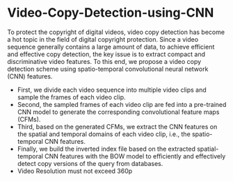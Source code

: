 # Video-Copy-Detection-using-CNN

   To protect the copyright of digital videos, video copy detection has become a hot topic in the field of digital copyright protection. Since a video sequence generally contains a large amount of data, to achieve efficient and effective copy detection, the key issue is to extract compact and discriminative video features. To this end, we propose a video copy detection scheme using spatio-temporal convolutional neural network (CNN) features. 

- First, we divide each video sequence into multiple video clips and sample the frames of each video clip.
- Second, the sampled frames of each video clip are fed into a pre-trained CNN model to generate the corresponding convolutional feature maps (CFMs). 
- Third, based on the generated CFMs, we extract the CNN features on the spatial and temporal domains of each video clip, i.e., the spatio-temporal CNN features.
- Finally, we build the inverted index file based on the extracted spatial-temporal CNN features with the BOW model to efficiently and effectively detect copy versions of the query from databases.
- Video Resolution must not exceed 360p
